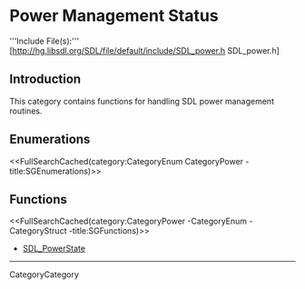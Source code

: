 
# Power Management Status

'''Include File(s):'''  [http://hg.libsdl.org/SDL/file/default/include/SDL_power.h SDL_power.h]


## Introduction
This category contains functions for handling SDL power management routines. 


<!-- #Remove this line and the ## below to use this markup if it becomes relevant to this category -->
## Enumerations
<<FullSearchCached(category:CategoryEnum CategoryPower -title:SGEnumerations)>>

<!-- #== Structures == -->
<!-- #<<FullSearchCached(category:CategoryStruct CategoryPower -title:SGStructures)>> -->

## Functions
<<FullSearchCached(category:CategoryPower -CategoryEnum -CategoryStruct -title:SGFunctions)>>

<!-- BEGIN CATEGORY LIST -->
- [SDL_PowerState](SDL_PowerState)
<!-- END CATEGORY LIST -->
----
CategoryCategory
